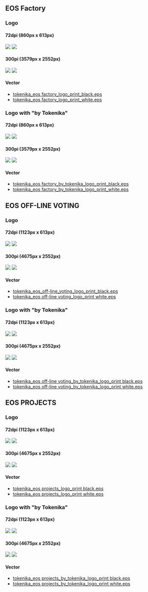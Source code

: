 ## EOS Factory

### Logo

#### 72dpi (860px x 613px)
![](./logos/EOS%20FACTORY%20logo/digital/tokenika_eos%20factory_logo_72dpi_-01.png)
![](./logos/EOS%20FACTORY%20logo/digital/tokenika_eos%20factory_logo_72dpi_-02.png)

#### 300pi (3579px x 2552px)
![](./logos/EOS%20FACTORY%20logo/digital/tokenika_eos%20factory_logo_300dpi-01.png)
![](./logos/EOS%20FACTORY%20logo/digital/tokenika_eos%20factory_logo_300dpi-02.png)


#### Vector

* [tokenika_eos factory_logo_print_black.eps](./logos/EOS%20FACTORY%20logo/print/tokenika_eos%20factory_logo_print_black.eps)
* [tokenika_eos factory_logo_print_white.eps](./logos/EOS%20FACTORY%20logo/print/tokenika_eos%20factory_logo_print_white.eps)

### Logo with "by Tokenika"


#### 72dpi (860px x 613px)
![](./logos/EOS%20FACTORY%20logo%20by%20TOKENIKA/digital/tokenika_eos%20factory_by_tokenika_logo_72dpi_01.png)
![](./logos/EOS%20FACTORY%20logo%20by%20TOKENIKA/digital/tokenika_eos%20factory_by_tokenika_logo_72dpi_02.png)

#### 300pi (3579px x 2552px)
![](./logos/EOS%20FACTORY%20logo%20by%20TOKENIKA/digital/tokenika_eos%20factory_by_tokenika_logo_300dpi_01.png)
![](./logos/EOS%20FACTORY%20logo%20by%20TOKENIKA/digital/tokenika_eos%20factory_by_tokenika_logo_300dpi_02.png)


#### Vector

* [tokenika_eos factory_by_tokenika_logo_print_black.eps](./logos/EOS%20FACTORY%20logo%20by%20TOKENIKA/print/tokenika_eos%20factory_by_tokenika_logo_print%20black.eps)
* [tokenika_eos factory_by_tokenika_logo_print_white.eps](./logos/EOS%20FACTORY%20logo%20by%20TOKENIKA/print/tokenika_eos%20factory_by_tokenika_logo_print%20white.eps)

## EOS OFF-LINE VOTING

### Logo

#### 72dpi (1123px x 613px)
![](./logos/EOS%20OFF-LINE%20VOTING%20logo/digital/tokenika_eos%20off-line%20voting_logo_72dpi_01.png)
![](./logos/EOS%20OFF-LINE%20VOTING%20logo/digital/tokenika_eos%20off-line%20voting_logo_72dpi_02.png)

#### 300pi (4675px x 2552px)
![](./logos/EOS%20OFF-LINE%20VOTING%20logo/digital/tokenika_eos%20off-line%20voting_logo_300dpi_01.png)
![](./logos/EOS%20OFF-LINE%20VOTING%20logo/digital/tokenika_eos%20off-line%20voting_logo_300dpi_02.png)

#### Vector

* [tokenika_eos_off-line_voting_logo_print_black.eps](./logos/EOS%20OFF-LINE%20VOTING%20logo/print/tokenika_eos%20off-line%20voting_logo_print%20black.eps)
* [tokenika_eos off-line voting_logo_print white.eps](./logos/EOS%20OFF-LINE%20VOTING%20logo/print/tokenika_eos%20off-line%20voting_logo_print%20white.eps)

### Logo with "by Tokenika"



#### 72dpi (1123px x 613px)
![](./logos/EOS%20OFF-LINE%20VOTING%20logo%20by%20TOKENIKA/digital/tokenika_eos%20off-line%20voting_by_tokenika_logo_72dpi_01.png)
![](./logos/EOS%20OFF-LINE%20VOTING%20logo%20by%20TOKENIKA/digital/tokenika_eos%20off-line%20voting_by_tokenika_logo_72dpi_02.png)

#### 300pi (4675px x 2552px)
![](./logos/EOS%20OFF-LINE%20VOTING%20logo%20by%20TOKENIKA/digital/tokenika_eos%20off-line%20voting_by_tokenika_logo_300dpi_01.png)
![](./logos/EOS%20OFF-LINE%20VOTING%20logo%20by%20TOKENIKA/digital/tokenika_eos%20off-line%20voting_by_tokenika_logo_300dpi_02.png)

#### Vector

* [tokenika_eos off-line voting_by_tokenika_logo_print black.eps](./logos/EOS%20OFF-LINE%20VOTING%20logo%20by%20TOKENIKA/print/tokenika_eos%20off-line%20voting_by_tokenika_logo_print%20black.eps)
* [tokenika_eos off-line voting_by_tokenika_logo_print white.eps](./logos/EOS%20OFF-LINE%20VOTING%20logo%20by%20TOKENIKA/print/tokenika_eos%20off-line%20voting_by_tokenika_logo_print%20white.eps)

## EOS PROJECTS

### Logo

#### 72dpi (1123px x 613px)

![](./logos/EOS%20PROJECTS%20logo/digital/tokenika_eos%20projects_logo_72dpi_01.png)
![](./logos/EOS%20PROJECTS%20logo/digital/tokenika_eos%20projects_logo_72dpi_02.png)

#### 300pi (4675px x 2552px)
![](./logos/EOS%20PROJECTS%20logo/digital/tokenika_eos%20projects_logo_300dpi_01.png)
![](./logos/EOS%20PROJECTS%20logo/digital/tokenika_eos%20projects_logo_300dpi_02.png)

#### Vector

* [tokenika_eos projects_logo_print black.eps](./logos/EOS%20PROJECTS%20logo/print/tokenika_eos%20projects_logo_print%20black.eps)
* [tokenika_eos projects_logo_print white.eps](./logos/EOS%20PROJECTS%20logo/print/tokenika_eos%20projects_logo_print%20white.eps)

### Logo with "by Tokenika"

#### 72dpi (1123px x 613px)
![](./logos/EOS%20PROJECTS%20logo%20by%20TOKENIKA/digital/tokenika_eos%20projects_by_tokenika_logo_72dpi_01.png)
![](./logos/EOS%20PROJECTS%20logo%20by%20TOKENIKA/digital/tokenika_eos%20projects_by_tokenika_logo_72dpi_02.png)

#### 300pi (4675px x 2552px)
![](./logos/EOS%20PROJECTS%20logo%20by%20TOKENIKA/digital/tokenika_eos%20projects_by_tokenika_logo_300dpi_01.png)
![](./logos/EOS%20PROJECTS%20logo%20by%20TOKENIKA/digital/tokenika_eos%20projects_by_tokenika_logo_300dpi_02.png)

#### Vector

* [tokenika_eos projects_by_tokenika_logo_print black.eps](./logos/EOS%20PROJECTS%20logo%20by%20TOKENIKA/print/tokenika_eos%20projects_by_tokenika_logo_print%20black.eps)
* [tokenika_eos projects_by_tokenika_logo_print white.eps](./logos/EOS%20PROJECTS%20logo%20by%20TOKENIKA/print/tokenika_eos%20projects_by_tokenika_logo_print%20white.eps)
